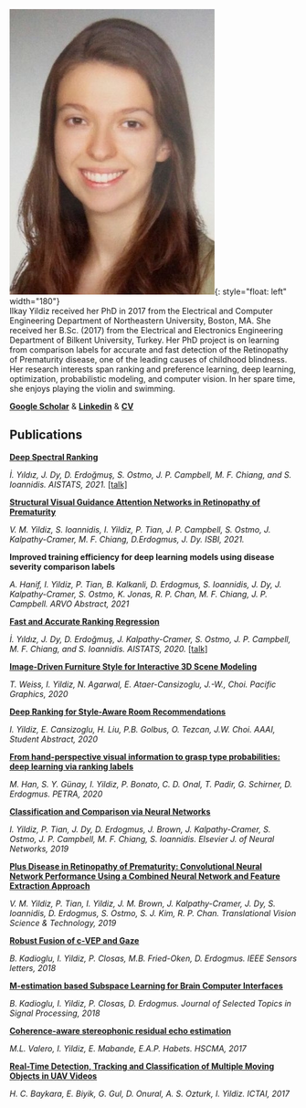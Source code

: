 ![image](ilkayyildiz.jpg){: style="float: left" width="180"}   <br />   Ilkay Yildiz received her PhD in 2017 from the Electrical and Computer Engineering Department of Northeastern University, Boston, MA. She received her B.Sc. (2017) from the Electrical and Electronics Engineering Department of Bilkent University, Turkey. Her PhD project is on learning from comparison labels for accurate and fast detection of the Retinopathy of Prematurity disease, one of the leading causes of childhood blindness. Her research interests span ranking and preference learning, deep learning, optimization, probabilistic modeling, and computer vision. In her spare time, she enjoys playing the violin and swimming.

[**Google Scholar**](https://scholar.google.com/citations?user=rXGU5mYAAAAJ&hl=en) & [**Linkedin**](https://www.linkedin.com/in/ilkay-y%C4%B1ld%C4%B1z/)  & <a href="Yildiz_CV_after_PhD.pdf">**CV**</a>

## Publications

[**Deep Spectral Ranking**](http://proceedings.mlr.press/v130/yildiz21a/yildiz21a.pdf)

*İ. Yıldız, J. Dy, D. Erdoğmuş, S. Ostmo, J. P. Campbell, M. F. Chiang, and S. Ioannidis. AISTATS, 2021.* [\[talk\]](https://www.youtube.com/watch?v=GZKGAlvvUGw)


[**Structural Visual Guidance Attention Networks in Retinopathy of Prematurity**]()

*V. M. Yildiz, S. Ioannidis, I. Yildiz, P. Tian, J. P. Campbell, S. Ostmo, J. Kalpathy-Cramer, M. F. Chiang, D.Erdogmus, J. Dy. ISBI, 2021.* 


**Improved training efficiency for deep learning models using disease severity comparison labels**

*A. Hanif, I. Yildiz, P. Tian, B. Kalkanli, D. Erdogmus, S. Ioannidis, J. Dy, J. Kalpathy-Cramer, S. Ostmo, K. Jonas, R. P. Chan, M. F. Chiang, J. P. Campbell. ARVO Abstract, 2021*


[**Fast and Accurate Ranking Regression**](http://proceedings.mlr.press/v108/yildiz20a/yildiz20a.pdf)

*İ. Yıldız, J. Dy, D. Erdoğmuş, J. Kalpathy-Cramer, S. Ostmo, J. P. Campbell, M. F. Chiang, and S. Ioannidis. AISTATS, 2020.* [\[talk\]](https://slideslive.com/38929956/fast-and-accurate-ranking-regression)


[**Image-Driven Furniture Style for Interactive 3D Scene Modeling**](https://onlinelibrary.wiley.com/doi/abs/10.1111/cgf.14126)

*T. Weiss, I. Yildiz, N. Agarwal, E. Ataer-Cansizoglu, J.-W., Choi. Pacific Graphics, 2020*


[**Deep Ranking for Style-Aware Room Recommendations**](https://ojs.aaai.org//index.php/AAAI/article/view/7260)

*I. Yildiz, E. Cansizoglu, H. Liu, P.B. Golbus, O. Tezcan, J.W. Choi. AAAI, Student Abstract, 2020*


[**From hand-perspective visual information to grasp type probabilities: deep learning via ranking labels**](https://dl.acm.org/doi/abs/10.1145/3316782.3316794)

*M. Han, S. Y. Günay, I. Yildiz, P. Bonato, C. D. Onal, T. Padir, G. Schirner, D. Erdogmus. PETRA, 2020*


[**Classification and Comparison via Neural Networks**](https://www.sciencedirect.com/science/article/abs/pii/S0893608019301777)

*I. Yildiz, P. Tian, J. Dy, D. Erdogmus, J. Brown, J. Kalpathy-Cramer, S. Ostmo, J. P. Campbell, M. F. Chiang, S. Ioannidis. Elsevier J. of Neural Networks, 2019*


[**Plus Disease in Retinopathy of Prematurity: Convolutional Neural Network Performance Using a Combined Neural Network and Feature Extraction Approach**](https://tvst.arvojournals.org/article.aspx?articleid=2761572)

*V. M. Yildiz, P. Tian, I. Yildiz, J. M. Brown, J. Kalpathy-Cramer, J. Dy, S. Ioannidis, D. Erdogmus, S. Ostmo, S. J. Kim, R. P. Chan. Translational Vision Science & Technology, 2019*


[**Robust Fusion of c-VEP and Gaze**](https://ieeexplore.ieee.org/abstract/document/8515115)

*B. Kadioglu, I. Yildiz, P. Closas, M.B. Fried-Oken, D. Erdogmus. IEEE Sensors letters, 2018*


[**M-estimation based Subspace Learning for Brain Computer Interfaces**](https://ieeexplore.ieee.org/abstract/document/8471173)

*B. Kadioglu, I. Yildiz, P. Closas, D. Erdogmus. Journal of Selected Topics in Signal Processing, 2018*


[**Coherence-aware stereophonic residual echo estimation**](https://ieeexplore.ieee.org/abstract/document/7895585)

*M.L. Valero, I. Yildiz, E. Mabande, E.A.P. Habets. HSCMA, 2017*


[**Real-Time Detection, Tracking and Classification of Multiple Moving Objects in UAV Videos**](https://ieeexplore.ieee.org/abstract/document/8372048)

*H. C. Baykara, E. Biyik, G. Gul, D. Onural, A. S. Ozturk, I. Yildiz. ICTAI, 2017*



